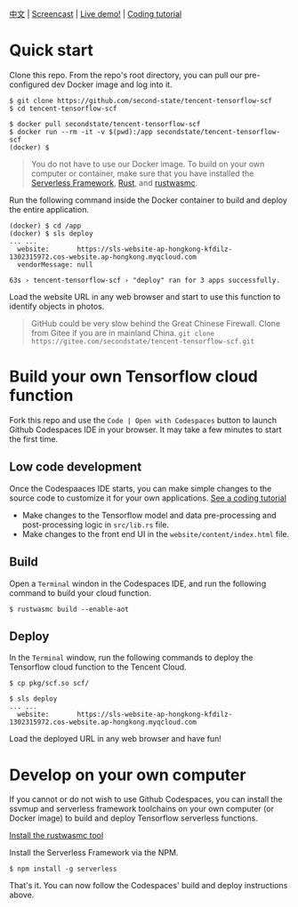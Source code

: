 [中文](README.md) | [Screencast](https://youtu.be/Thoi7XrIKvE) | [Live demo!](https://sls-website-ap-beijing-7jlzqqj-1302315972.cos-website.ap-beijing.myqcloud.com/) | [Coding tutorial](https://www.secondstate.io/articles/tencent-tensorflow/)

# Quick start

Clone this repo. From the repo's root directory, you can pull our pre-configured dev Docker image and log into it.

```
$ git clone https://github.com/second-state/tencent-tensorflow-scf
$ cd tencent-tensorflow-scf

$ docker pull secondstate/tencent-tensorflow-scf
$ docker run --rm -it -v $(pwd):/app secondstate/tencent-tensorflow-scf
(docker) $
```

> You do not have to use our Docker image. To build on your own computer or container, make sure that you have installed the [Serverless Framework](https://www.serverless.com/framework/docs/providers/tencent/guide/installation/), [Rust](https://www.rust-lang.org/tools/install), and [rustwasmc](https://www.secondstate.io/articles/rustwasmc/).

Run the following command inside the Docker container to build and deploy the entire application.

```
(docker) $ cd /app
(docker) $ sls deploy
... ...
  website:       https://sls-website-ap-hongkong-kfdilz-1302315972.cos-website.ap-hongkong.myqcloud.com
  vendorMessage: null

63s › tencent-tensorflow-scf › "deploy" ran for 3 apps successfully.
```

Load the website URL in any web browser and start to use this function to identify objects in photos.

> GitHub could be very slow behind the Great Chinese Firewall. Clone from Gitee if you are in mainland China. `git clone https://gitee.com/secondstate/tencent-tensorflow-scf.git`

# Build your own Tensorflow cloud function

Fork this repo and use the `Code | Open with Codespaces` button to launch Github Codespaces IDE in your browser. It may take a few minutes to start the first time. 

## Low code development

Once the Codespaaces IDE starts, you can make simple changes to the source code to customize it for your own applications. [See a coding tutorial](https://www.secondstate.io/articles/tencent-tensorflow/)

* Make changes to the Tensorflow model and data pre-processing and post-processing logic in `src/lib.rs` file. 
* Make changes to the front end UI in the `website/content/index.html` file.

## Build

Open a `Terminal` windon in the Codespaces IDE, and run the following command to build your cloud function.

```
$ rustwasmc build --enable-aot
```

## Deploy

In the `Terminal` window, run the following commands to deploy the Tensorflow cloud function to the Tencent Cloud.

```
$ cp pkg/scf.so scf/

$ sls deploy
... ...
  website:       https://sls-website-ap-hongkong-kfdilz-1302315972.cos-website.ap-hongkong.myqcloud.com
```

Load the deployed URL in any web browser and have fun!

# Develop on your own computer

If you cannot or do not wish to use Github Codespaces, you can install the ssvmup and serverless framework toolchains on your own computer (or Docker image) to build and deploy Tensorflow serverless functions.

[Install the rustwasmc tool](https://www.secondstate.io/articles/rustwasmc/)

Install the Serverless Framework via the NPM.

```
$ npm install -g serverless
```

That's it. You can now follow the Codespaces' build and deploy instructions above.

